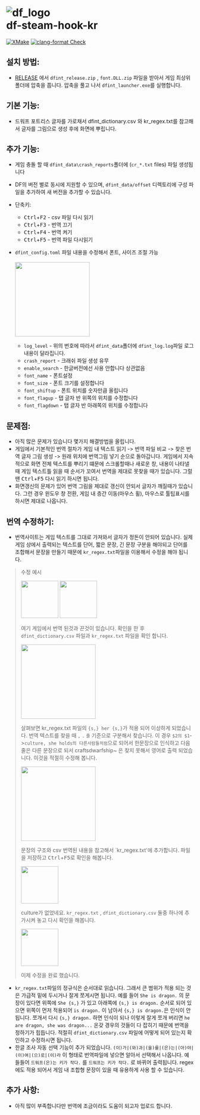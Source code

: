# ![df_logo](https://user-images.githubusercontent.com/72431617/222708775-4f31c252-9cb0-435d-8104-2271c4d8f711.png)</br>df-steam-hook-kr

[![XMake](https://github.com/dfint/df-steam-hook/actions/workflows/xmake.yml/badge.svg)](https://github.com/dfint/df-steam-hook/actions/workflows/xmake.yml)
[![clang-format Check](https://github.com/dfint/df-steam-hook/actions/workflows/clang-format-check.yml/badge.svg)](https://github.com/dfint/df-steam-hook/actions/workflows/clang-format-check.yml)

## 설치 방법:

- [RELEASE](https://github.com/dfint/df-steam-hook/releases) 에서 `dfint_release.zip` , `font.DLL.zip` 파일을 받아서 게임 최상위 폴더에 압축을 풉니다. 압축을 풀고 나서 `dfint_launcher.exe`를 실행합니다.

## 기본 기능:

- 드워프 포트리스 글자를 가로채서 dfint_dictionary.csv 와 kr_regex.txt를 참고해서 글자를 그림으로 생성 후에 화면에 뿌립니다.

## 추가 기능:

- 게임 충돌 할 때 `dfint_data\crash_reports`폴더에 (`cr_*.txt` files) 파일 생성됩니다
- DF의 버전 별로 동시에 지원할 수 있으며, `dfint_data/offset` 디렉토리에 구성 파일을 추가하여 새 버전을 추가할 수 있습니다.

- 단축키:
  - <kbd>Ctrl</kbd>+<kbd>F2</kbd> - csv 파일 다시 읽기
  - <kbd>Ctrl</kbd>+<kbd>F3</kbd> - 번역 끄기
  - <kbd>Ctrl</kbd>+<kbd>F4</kbd> - 번역 켜기
  - <kbd>Ctrl</kbd>+<kbd>F5</kbd> - 번역 파일 다시읽기

- `dfint_config.toml` 파일 내용을 수정해서 폰트, 사이즈 조절 가능</br></br> <img src="https://user-images.githubusercontent.com/72431617/222711176-b8b9ceee-d0ad-40e7-86f3-27c7a2f1ee19.jpg" height="200"/></br>

  - `log_level` - 위의 번호에 따라서 `dfint_data`폴더에 `dfint_log.log`파일 로그 내용이 달라집니다.
  - `crash_report` - 크래쉬 파일 생성 유무
  - `enable_search` - 한글버전에선 사용 안합니다 상관없음
  - `font_name` - 폰트설정
  - `font_size` - 폰트 크기를 설정합니다
  - `font_shiftup` - 폰트 위치를 숫자만큼 올립니다
  - `font_flagup` - 탭 글자 반 위쪽의 위치를 수정합니다
  - `font_flagdown` - 탭 글자 반 아래쪽의 위치를 수정합니다

## 문제점:
- 아직 많은 문제가 있습니다 몇가지 해결방법을 올립니다.
- 게임에서 기본적인 번역 절차가 게임 내 텍스트 읽기 -> 번역 파일 비교 -> 찾은 번역 글자 그림 생성 -> 원래 위치에 번역그림 넣기 순으로 돌아갑니다. 게임에서 지속적으로 화면 전체 텍스트를 뿌리기 떄문에 스크롤할때나 새로운 창, 내용이 나타낼때 게임 텍스트틀 읽을 때 순서가 꼬여서 번역을 제대로 못찾을 때가 있습니다. 그럴땐 <kbd>Ctrl</kbd>+<kbd>F5</kbd> 다시 읽기 하시면 됩니다.
- 화면갱신의 문제가 있어 번역 그림을 제대로 갱신이 안되서 글자가 깨질때가 있습니다. 그런 경우 윈도우 창 전환, 게임 내 층간 이동(마우스 휠), 마우스로 툴팁표시를 하시면 제대로 나옵니다.

## 번역 수정하기:
- 번역사이트는 게임 텍스트를 그대로 가져와서 글자가 정돈이 안되어 있습니다. 실제 게임 상에서 출력되는 텍스트를 단어, 짧은 문장, 긴 문장 구분을 해야되고 단어를 조합해서 문장을 만들기 때문에 `kr_regex.txt`파일을 이용해서 수정을 해야 됩니다.
 > 수정 예시
 >
 > <img src="https://user-images.githubusercontent.com/72431617/222723315-475781df-a234-43ee-b9f8-583f3020a553.jpg" height="100"/>
 > <img src="https://user-images.githubusercontent.com/72431617/222723488-21861a7a-8836-4c30-be72-fa974871b715.jpg" height="100"/>
 >
 > 여기 게임에서 번역 된것과 끈것이 있습니다. 확인을 한 후 `dfint_dictionary.csv` 파일과 `kr_regex.txt` 파일을 확인 합니다.
 >
 > <img src="https://user-images.githubusercontent.com/72431617/222725573-285e45c1-2722-412c-84f8-d14805afc82f.jpg" height="200"/>
 >
 > 살펴보면 kr_regex.txt 파일의 `{s,} her {s,}`가 적용 되어 이상하게 되었습니다. 번역 텍스트를 찾을 때 `,` `.` `줄` 기준으로 구분해서 찾습니다. 이 경우 `$2의 $1`->`culture, she holds의 다른사람들처럼`으로 되어서 한문장으로 인식하고 다음 줄은 다른 문장으로 되서 craftsdwarfship~ 은 찾지 못해서 영어로 출력 되었습니다.
 > 이것을 적절히 수정해 봅니다.
 >
 > <img src="https://user-images.githubusercontent.com/72431617/222729741-3dbf5380-5a9d-4a6c-9cf9-dadfec5f67bb.jpg" height="200"/>
 >
 > 문장의 구조와 csv 번역된 내용을 참고해서 `kr_regex.txt'에 추가합니다. 파일을 저장하고 <kbd>Ctrl</kbd>+<kbd>F5</kbd>로 확인을 해봅니다.
 >
 > <img src="https://user-images.githubusercontent.com/72431617/222730805-4cd71d6d-580e-46c6-a689-387f2a4bb7db.jpg" height="100"/>
 >
 > culture가 없었네요. `kr_regex.txt` , `dfint_dictionary.csv` 둘중 하나에 추가시켜 놓고 다시 확인을 해봅니다.
 >
 > <img src="https://user-images.githubusercontent.com/72431617/222731714-af984d39-32b3-4a8a-af00-6e5cf633621e.jpg" height="100"/>
 >
 > 이제 수정을 완료 했습니다. 
- `kr_regex.txt`파일의 정규식은 순서대로 읽습니다. 그래서 큰 범위가 적용 되는 것은 가급적 밑에 두시거나 잘게 쪼게시면 됩니다. 예를 들어 `She is dragon.` 의 문장이 있다면 위쪽에 `She {s,}` 가 있고 아래쪽에 `{s,} is dragon.` 순서로 되어 있으면 위쪽이 먼저 적용되어 `is dragon.` 이 남아서 `{s,} is dragon.`은 인식이 안됩니다. 쪼개서 다시 `{s,} dragon.` 하면 인식이 되나 이렇게 잘게 쪼개 버리면 `he are dragon, she was dragon...` 온갖 경우의 것들이 다 잡히기 때문에 번역을 정하기가 힙듭니다. 적절히 `dfint_dictionary.csv` 파일에 어떻게 되어 있는지 확인하고 수정하시면 됩니다.
- 한글 조사 자동 선택 기능이 추가 되었습니다. `(이)가|(와)과|(을)를|(은)는|(아)야|(이)여|(으)로|(이)라` 이 형태로 번역파일에 넣으면 알아서 선택해서 나옵니다. 예들들어 `드워프(은)는 키가 작다.` 를 `드워프는 키가 작다.` 로 바뀌어 출력됩니다. regex에도 적용 되어서 게임 내 조합형 문장이 있을 때 유용하게 사용 할 수 있습니다.

## 추가 사항:

- 아직 많이 부족합니다만 번역에 조금이라도 도움이 되고자 업로드 합니다.





